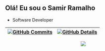 ## Olá! Eu sou o Samir Ramalho

- Software Developer
  
  
 | [![GitHub Commits](http://github-profile-summary-cards.vercel.app/api/cards/productive-time?username=samirzera&theme=dracula&utcOffset=-3)](https://github.com/vn7n24fzkq/github-profile-summary-cards) | [![GitHub Details](http://github-profile-summary-cards.vercel.app/api/cards/profile-details?username=samirzera&theme=dracula)](https://github.com/vn7n24fzkq/github-profile-summary-cards) |  
 | ----------- | ----------- |


 
  <div align="center" >
<a href="https://skillicons.dev"   >
  <img src="https://skillicons.dev/icons?i=go,java,javascript,php,python,html,figma,git,vscode,aws,docker,gcp,mongodb,mysql,postgresql,linux,ubuntu,github" />
</a>
  <br />

  </div>

 

